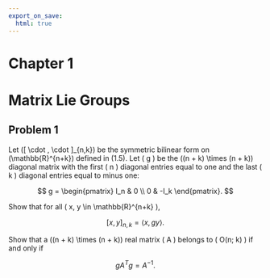 ```yaml
---
export_on_save:
  html: true
---
```


# Chapter 1
# Matrix Lie Groups

## Problem 1

Let \([ \cdot , \cdot ]_{n,k}\) be the symmetric bilinear form on \(\mathbb{R}^{n+k}\) defined in (1.5). Let \( g \) be the \((n + k) \times (n + k)\) diagonal matrix with the first \( n \) diagonal entries equal to one and the last \( k \) diagonal entries equal to minus one:

$$
g = \begin{pmatrix}
I_n & 0 \\
0 & -I_k
\end{pmatrix}.
$$

Show that for all \( x, y \in \mathbb{R}^{n+k} \),

$$
[ x, y ]_{n,k} = \langle x, g y \rangle.
$$

Show that a \((n + k) \times (n + k)\) real matrix \( A \) belongs to \( O(n; k) \) if and only if

$$
g A^T g = A^{-1}.
$$